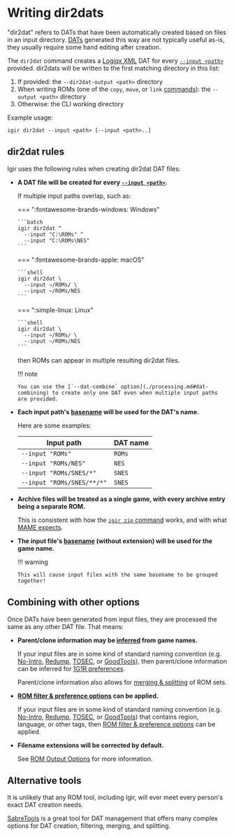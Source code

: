 # Writing dir2dats

"dir2dat" refers to DATs that have been automatically created based on files in an input directory. [DATs](./introduction.md) generated this way are not typically useful as-is, they usually require some hand editing after creation.

The `dir2dat` command creates a [Logiqx XML](http://www.logiqx.com/DatFAQs/) DAT for every [`--input <path>`](../input/file-scanning.md) provided. dir2dats will be written to the first matching directory in this list:

1. If provided: the `--dir2dat-output <path>` directory
2. When writing ROMs (one of the `copy`, `move`, or `link` [commands](../commands.md)): the `--output <path>` directory
3. Otherwise: the CLI working directory

Example usage:

```shell
igir dir2dat --input <path> [--input <path>..]
```

## dir2dat rules

Igir uses the following rules when creating dir2dat DAT files:

- **A DAT file will be created for every [`--input <path>`](../input/file-scanning.md).**

    If multiple input paths overlap, such as:

  === ":fontawesome-brands-windows: Windows"

      ```batch
      igir dir2dat ^
        --input "C:\ROMs" ^
        --input "C:\ROMs\NES"
      ```

  === ":fontawesome-brands-apple: macOS"

      ```shell
      igir dir2dat \
        --input ~/ROMs/ \
        --input ~/ROMs/NES
      ```

  === ":simple-linux: Linux"

      ```shell
      igir dir2dat \
        --input ~/ROMs/ \
        --input ~/ROMs/NES
      ```

  then ROMs can appear in multiple resulting dir2dat files.

  !!! note

      You can use the [`--dat-combine` option](./processing.md#dat-combining) to create only one DAT even when multiple input paths are provided.

- **Each input path's [basename](https://linux.die.net/man/1/basename) will be used for the DAT's name.**

    Here are some examples:

    | Input path                 | DAT name |
    |----------------------------|----------|
    | `--input "ROMs"`           | `ROMs`   |
    | `--input "ROMs/NES"`       | `NES`    |
    | `--input "ROMs/SNES/*"`    | `SNES`   |
    | `--input "ROMs/SNES/**/*"` | `SNES`   |

- **Archive files will be treated as a single game, with every archive entry being a separate ROM.**

    This is consistent with how the [`igir zip` command](../output/writing-archives.md) works, and with what [MAME expects](../usage/arcade.md).

- **The input file's [basename](https://linux.die.net/man/1/basename) (without extension) will be used for the game name.**

  !!! warning

      This will cause input files with the same basename to be grouped together!

## Combining with other options

Once DATs have been generated from input files, they are processed the same as any other DAT file. That means:

- **Parent/clone information may be [inferred](processing.md#parentclone-inference) from game names.**

    If your input files are in some kind of standard naming convention (e.g. [No-Intro](https://wiki.no-intro.org/index.php?title=Naming_Convention), [Redump](https://datomatic.no-intro.org/stuff/The%20Official%20No-Intro%20Convention%20(20071030).pdf), [TOSEC](https://www.tosecdev.org/tosec-naming-convention), or [GoodTools](https://emulation.gametechwiki.com/index.php/GoodTools)), then parent/clone information can be inferred for [1G1R preferences](../roms/filtering-preferences.md).

    Parent/clone information also allows for [merging & splitting](../usage/arcade.md) of ROM sets.

- **[ROM filter & preference options](../roms/filtering-preferences.md) can be applied.**

  If your input files are in some kind of standard naming convention (e.g. [No-Intro](https://wiki.no-intro.org/index.php?title=Naming_Convention), [Redump](https://datomatic.no-intro.org/stuff/The%20Official%20No-Intro%20Convention%20(20071030).pdf), [TOSEC](https://www.tosecdev.org/tosec-naming-convention), or [GoodTools](https://emulation.gametechwiki.com/index.php/GoodTools)) that contains region, language, or other tags, then [ROM filter & preference options](../roms/filtering-preferences.md) can be applied.

- **Filename extensions will be corrected by default.**

    See [ROM Output Options](../output/options.md#fixing-rom-extensions) for more information.

## Alternative tools

It is unlikely that any ROM tool, including Igir, will ever meet every person's exact DAT creation needs.

[SabreTools](https://github.com/SabreTools/SabreTools) is a great tool for DAT management that offers many complex options for DAT creation, filtering, merging, and splitting.
